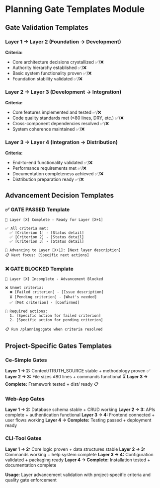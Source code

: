 # Planning Gate Templates Module

## Gate Validation Templates

### Layer 1 → Layer 2 (Foundation → Development)
**Criteria:**
- Core architecture decisions crystallized ✅/❌
- Authority hierarchy established ✅/❌  
- Basic system functionality proven ✅/❌
- Foundation stability validated ✅/❌

### Layer 2 → Layer 3 (Development → Integration)  
**Criteria:**
- Core features implemented and tested ✅/❌
- Code quality standards met (≤80 lines, DRY, etc.) ✅/❌
- Cross-component dependencies resolved ✅/❌
- System coherence maintained ✅/❌

### Layer 3 → Layer 4 (Integration → Distribution)
**Criteria:**
- End-to-end functionality validated ✅/❌
- Performance requirements met ✅/❌
- Documentation completeness achieved ✅/❌
- Distribution preparation ready ✅/❌

## Advancement Decision Templates

### ✅ GATE PASSED Template
```
🎉 Layer [X] Complete - Ready for Layer [X+1]

✅ All criteria met:
  ✅ [Criterion 1] - [Status detail]
  ✅ [Criterion 2] - [Status detail]  
  ✅ [Criterion 3] - [Status detail]

🎯 Advancing to Layer [X+1]: [Next layer description]
📋 Next focus: [Specific next actions]
```

### ❌ GATE BLOCKED Template
```
🚫 Layer [X] Incomplete - Advancement Blocked

❌ Unmet criteria:
  ❌ [Failed criterion] - [Issue description]
  ⏳ [Pending criterion] - [What's needed]
  ✅ [Met criterion] - [Confirmed]

🔧 Required actions:
  1. [Specific action for failed criterion]
  2. [Specific action for pending criterion]
  
📋 Run /planning:gate when criteria resolved
```

## Project-Specific Gates Templates

### Ce-Simple Gates
**Layer 1 → 2:** Context/TRUTH_SOURCE stable + methodology proven ✅
**Layer 2 → 3:** File sizes ≤80 lines + commands functional ⏳
**Layer 3 → Complete:** Framework tested + dist/ ready 📋

### Web-App Gates  
**Layer 1 → 2:** Database schema stable + CRUD working
**Layer 2 → 3:** APIs complete + authentication functional
**Layer 3 → 4:** Frontend connected + user flows working
**Layer 4 → Complete:** Testing passed + deployment ready

### CLI-Tool Gates
**Layer 1 → 2:** Core logic proven + data structures stable
**Layer 2 → 3:** Commands working + help system complete
**Layer 3 → 4:** Configuration validated + packaging ready
**Layer 4 → Complete:** Installation tested + documentation complete

**Usage**: Layer advancement validation with project-specific criteria and quality gate enforcement